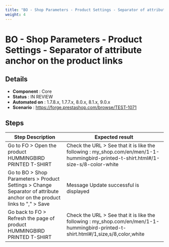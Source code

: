 ```yaml
---
title: "BO - Shop Parameters - Product Settings - Separator of attribute anchor on the product links"
weight: 4
---
```


# BO - Shop Parameters - Product Settings - Separator of attribute anchor on the product links
## Details
* **Component** : Core
* **Status** : IN REVIEW
* **Automated on** : 1.7.8.x, 1.7.7.x, 8.0.x, 8.1.x, 9.0.x
* **Scenario** : https://forge.prestashop.com/browse/TEST-1071

## Steps
| Step Description | Expected result |
| ----- | ----- |
| Go to FO > Open the product HUMMINGBIRD PRINTED T-SHIRT | Check the URL > See that it is like the following : my_shop.com/en/men/1-1-hummingbird-printed-t-shirt.html#/1-size-s/8-color-white |
| Go to BO > Shop Parameters > Product Settings > Change Separator of attribute anchor on the product links to "," > Save | Message Update successful is displayed |
| Go back to FO > Refresh the page of product HUMMINGBIRD PRINTED T-SHIRT | Check the URL > See that it is like the following : my_shop.com/en/men/1-1-hummingbird-printed-t-shirt.html#/1,size,s/8,color,white |
